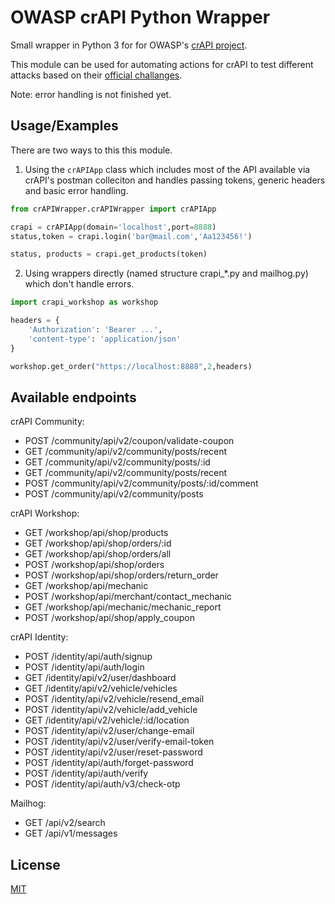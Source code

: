 
# OWASP crAPI Python Wrapper 

Small wrapper in Python 3 for for OWASP's [crAPI project](https://github.com/OWASP/crAPI).

This module can be used for automating actions for crAPI to test different attacks based on their [official challanges](https://github.com/OWASP/crAPI/blob/develop/docs/challenges.md).

Note: error handling is not finished yet.




## Usage/Examples

There are two ways to this this module.

1. Using the `crAPIApp` class which includes most of the API available via crAPI's postman colleciton and handles passing tokens, generic headers and basic error handling.

```python
from crAPIWrapper.crAPIWrapper import crAPIApp

crapi = crAPIApp(domain='localhost',port=8888)
status,token = crapi.login('bar@mail.com','Aa123456!')

status, products = crapi.get_products(token)

```



2. Using wrappers directly (named structure crapi_*.py and mailhog.py) which don't handle errors.
```python
import crapi_workshop as workshop

headers = {
    'Authorization': 'Bearer ...',
    'content-type': 'application/json'
}

workshop.get_order("https://localhost:8888",2,headers)
```




## Available endpoints
crAPI Community:
* POST /community/api/v2/coupon/validate-coupon
* GET  /community/api/v2/community/posts/recent
* GET  /community/api/v2/community/posts/:id
* GET  /community/api/v2/community/posts/recent
* POST /community/api/v2/community/posts/:id/comment
* POST /community/api/v2/community/posts

crAPI Workshop:
* GET  /workshop/api/shop/products
* GET  /workshop/api/shop/orders/:id
* GET  /workshop/api/shop/orders/all
* POST /workshop/api/shop/orders
* POST /workshop/api/shop/orders/return_order
* GET  /workshop/api/mechanic
* POST /workshop/api/merchant/contact_mechanic
* GET  /workshop/api/mechanic/mechanic_report
* POST /workshop/api/shop/apply_coupon

crAPI Identity:
* POST /identity/api/auth/signup
* POST /identity/api/auth/login
* GET  /identity/api/v2/user/dashboard
* GET  /identity/api/v2/vehicle/vehicles
* POST /identity/api/v2/vehicle/resend_email
* POST /identity/api/v2/vehicle/add_vehicle
* GET  /identity/api/v2/vehicle/:id/location
* POST /identity/api/v2/user/change-email
* POST /identity/api/v2/user/verify-email-token
* POST /identity/api/v2/user/reset-password
* POST /identity/api/auth/forget-password
* POST /identity/api/auth/verify
* POST /identity/api/auth/v3/check-otp

Mailhog:
* GET  /api/v2/search
* GET  /api/v1/messages

## License

[MIT](https://choosealicense.com/licenses/mit/)

